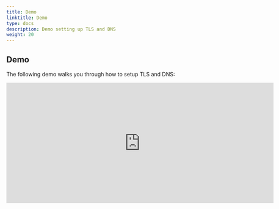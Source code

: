 ```yaml
---
title: Demo
linktitle: Demo 
type: docs
description: Demo setting up TLS and DNS
weight: 20
---
```


## Demo
              
The following demo walks you through how to setup TLS and DNS:

<iframe width="700" height="315" src="https://www.youtube.com/embed/OqsSqZqF0gY" frameborder="0" allow="accelerometer; autoplay; clipboard-write; encrypted-media; gyroscope; picture-in-picture" allowfullscreen></iframe>

